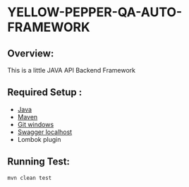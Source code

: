 # YELLOW-PEPPER-QA-AUTO-FRAMEWORK

## **Overview:**
This is a little JAVA API Backend Framework



## **Required Setup :**

- [Java](https://www.guru99.com/install-java.html)
- [Maven](https://mkyong.com/maven/how-to-install-maven-in-windows/)
- [Git windows](https://phoenixnap.com/kb/how-to-install-git-windows)
- [Swagger localhost](https://github.com/swagger-api/swagger-petstore)
- Lombok plugin

## **Running Test:**

    mvn clean test
